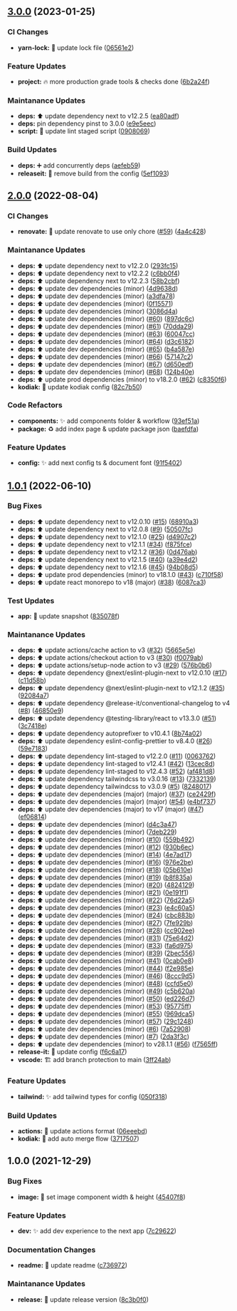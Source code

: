 

## [3.0.0](https://github.com/navin-moorthy/next-react-app/compare/2.0.0...3.0.0) (2023-01-25)


### CI Changes

* **yarn-lock:** 🔧 update lock file ([06561e2](https://github.com/navin-moorthy/next-react-app/commit/06561e2c9d3076192c2d55c845fdf1373e9a5192))


### Feature Updates

* **project:** 🔥 more production grade tools & checks done ([6b2a24f](https://github.com/navin-moorthy/next-react-app/commit/6b2a24f284ff7be8705ba0282922232ea080e45f))


### Maintanance Updates

* **deps:** ⬆️ update dependency next to v12.2.5 ([ea80adf](https://github.com/navin-moorthy/next-react-app/commit/ea80adf32bf62e49d42a3ef3be0e0c90a46b1b3d))
* **deps:** pin dependency pinst to 3.0.0 ([e9e5eec](https://github.com/navin-moorthy/next-react-app/commit/e9e5eecffcb5e1edcf6bf06e183326157c3476bb))
* **script:** 💄 update lint staged script ([0908069](https://github.com/navin-moorthy/next-react-app/commit/090806923efc17f948a08cbf0890a8493d66c924))


### Build Updates

* **deps:** ➕ add concurrently deps ([aefeb59](https://github.com/navin-moorthy/next-react-app/commit/aefeb59c8286e1b3b6f0cba52d940aafb660ac5d))
* **releaseit:** 👷 remove build from the config ([5ef1093](https://github.com/navin-moorthy/next-react-app/commit/5ef1093030d83cdb345d31fd1f0995367a53951b))

## [2.0.0](https://github.com/navin-moorthy/next-react-app/compare/1.0.1...2.0.0) (2022-08-04)


### CI Changes

* **renovate:** 👷 update renovate to use only chore ([#59](https://github.com/navin-moorthy/next-react-app/issues/59)) ([4a4c428](https://github.com/navin-moorthy/next-react-app/commit/4a4c428836d86369233baf1ca113434090e9e220))


### Maintanance Updates

* **deps:** ⬆️ update dependency next to v12.2.0 ([293fc15](https://github.com/navin-moorthy/next-react-app/commit/293fc15acc050f5b5c2081223f9f3c446a7f13e7))
* **deps:** ⬆️ update dependency next to v12.2.2 ([c6bb0f4](https://github.com/navin-moorthy/next-react-app/commit/c6bb0f4440fb2bd31f56e467fbafefa739cb94bf))
* **deps:** ⬆️ update dependency next to v12.2.3 ([58b2cbf](https://github.com/navin-moorthy/next-react-app/commit/58b2cbfdb57f0f6ffb3da50c03439c5bfac5c902))
* **deps:** ⬆️ update dev dependencies (minor) ([4d9638d](https://github.com/navin-moorthy/next-react-app/commit/4d9638da6b3d0def94b3e96f9259c323278503c9))
* **deps:** ⬆️ update dev dependencies (minor) ([a3dfa78](https://github.com/navin-moorthy/next-react-app/commit/a3dfa78300f6a7b34553312e1abf8e78c84bdbe3))
* **deps:** ⬆️ update dev dependencies (minor) ([0f15571](https://github.com/navin-moorthy/next-react-app/commit/0f15571c2447a88fba5d70545406909b802bf882))
* **deps:** ⬆️ update dev dependencies (minor) ([3086d4a](https://github.com/navin-moorthy/next-react-app/commit/3086d4a191d0ebc2a3731d111b68aaf6eeaacc91))
* **deps:** ⬆️ update dev dependencies (minor) ([#60](https://github.com/navin-moorthy/next-react-app/issues/60)) ([897dc6c](https://github.com/navin-moorthy/next-react-app/commit/897dc6cef41890a7e59b456daacde37c89946036))
* **deps:** ⬆️ update dev dependencies (minor) ([#61](https://github.com/navin-moorthy/next-react-app/issues/61)) ([70dda29](https://github.com/navin-moorthy/next-react-app/commit/70dda2940513490e25af1a3499648e6087a57c8e))
* **deps:** ⬆️ update dev dependencies (minor) ([#63](https://github.com/navin-moorthy/next-react-app/issues/63)) ([60047cc](https://github.com/navin-moorthy/next-react-app/commit/60047cc17067e54fb4cc28ae754cab831f945754))
* **deps:** ⬆️ update dev dependencies (minor) ([#64](https://github.com/navin-moorthy/next-react-app/issues/64)) ([d3c6182](https://github.com/navin-moorthy/next-react-app/commit/d3c61824c4455b0a6ca2980f94382a8fe5b4e944))
* **deps:** ⬆️ update dev dependencies (minor) ([#65](https://github.com/navin-moorthy/next-react-app/issues/65)) ([b4a587e](https://github.com/navin-moorthy/next-react-app/commit/b4a587ef4f67588fafa3720e419211c0f75c8fa9))
* **deps:** ⬆️ update dev dependencies (minor) ([#66](https://github.com/navin-moorthy/next-react-app/issues/66)) ([57147c2](https://github.com/navin-moorthy/next-react-app/commit/57147c2640fd4a0eaa8873a6fdd1a5fc673a5409))
* **deps:** ⬆️ update dev dependencies (minor) ([#67](https://github.com/navin-moorthy/next-react-app/issues/67)) ([d650edf](https://github.com/navin-moorthy/next-react-app/commit/d650edf5a30f7c0ee3ed2333edbff3490ccd8e61))
* **deps:** ⬆️ update dev dependencies (minor) ([#68](https://github.com/navin-moorthy/next-react-app/issues/68)) ([124b40e](https://github.com/navin-moorthy/next-react-app/commit/124b40e5d8c2c26efc0ebf2240b0383e4f389c99))
* **deps:** ⬆️ update prod dependencies (minor) to v18.2.0 ([#62](https://github.com/navin-moorthy/next-react-app/issues/62)) ([c8350f6](https://github.com/navin-moorthy/next-react-app/commit/c8350f6dc3c590d8f57e2101bd4f50267db5f0d7))
* **kodiak:** 🔧 update kodiak config ([82c7b50](https://github.com/navin-moorthy/next-react-app/commit/82c7b505edba1c911bef79490cfc63b7fe79786e))


### Code Refactors

* **components:** ✨ add components folder & workflow ([93ef51a](https://github.com/navin-moorthy/next-react-app/commit/93ef51a3abbf81335643189b6e13745b0c5b53e3))
* **package:** ♻️ add index page & update package json ([baefdfa](https://github.com/navin-moorthy/next-react-app/commit/baefdfa631b7c42c3c07fa3bcada82e2b2e85de9))


### Feature Updates

* **config:** ✨ add next config ts & document font ([91f5402](https://github.com/navin-moorthy/next-react-app/commit/91f5402062cbfa790f252f9bab07d82be7150dce))

## [1.0.1](https://github.com/navin-moorthy/next-react-app/compare/1.0.0...1.0.1) (2022-06-10)


### Bug Fixes

* **deps:** ⬆️ update dependency next to v12.0.10 ([#15](https://github.com/navin-moorthy/next-react-app/issues/15)) ([68910a3](https://github.com/navin-moorthy/next-react-app/commit/68910a384059c3b39bdc55584dc8b57de9be82a6))
* **deps:** ⬆️ update dependency next to v12.0.8 ([#9](https://github.com/navin-moorthy/next-react-app/issues/9)) ([50507fc](https://github.com/navin-moorthy/next-react-app/commit/50507fcb92c376fb67d396886c21128e897c9503))
* **deps:** ⬆️ update dependency next to v12.1.0 ([#25](https://github.com/navin-moorthy/next-react-app/issues/25)) ([d4907c2](https://github.com/navin-moorthy/next-react-app/commit/d4907c20ee78f9de3993857f4f66dd229976b768))
* **deps:** ⬆️ update dependency next to v12.1.1 ([#34](https://github.com/navin-moorthy/next-react-app/issues/34)) ([f875fce](https://github.com/navin-moorthy/next-react-app/commit/f875fce1c93a3c79f9443707f7bfba346ed999d2))
* **deps:** ⬆️ update dependency next to v12.1.2 ([#36](https://github.com/navin-moorthy/next-react-app/issues/36)) ([0d476ab](https://github.com/navin-moorthy/next-react-app/commit/0d476ab2fee10cfa57ba860e8199438705038335))
* **deps:** ⬆️ update dependency next to v12.1.5 ([#40](https://github.com/navin-moorthy/next-react-app/issues/40)) ([a39e4d2](https://github.com/navin-moorthy/next-react-app/commit/a39e4d27db1fd9350a34347db482b3d74b20f0db))
* **deps:** ⬆️ update dependency next to v12.1.6 ([#45](https://github.com/navin-moorthy/next-react-app/issues/45)) ([94b08d5](https://github.com/navin-moorthy/next-react-app/commit/94b08d58551e25e7cb48e8e9ebc993bf96c622a1))
* **deps:** ⬆️ update prod dependencies (minor) to v18.1.0 ([#43](https://github.com/navin-moorthy/next-react-app/issues/43)) ([c710f58](https://github.com/navin-moorthy/next-react-app/commit/c710f58ca69ecab0eaa35279585b9735b3bcf2b5))
* **deps:** ⬆️ update react monorepo to v18 (major) ([#38](https://github.com/navin-moorthy/next-react-app/issues/38)) ([6087ca3](https://github.com/navin-moorthy/next-react-app/commit/6087ca37af147dde2dfd32eda4809a1d5b7df850))


### Test Updates

* **app:** 📸 update snapshot ([835078f](https://github.com/navin-moorthy/next-react-app/commit/835078f2e44e1715a5f6e01a2410f7eb699fa020))


### Maintanance Updates

* **deps:** ⬆️ update actions/cache action to v3 ([#32](https://github.com/navin-moorthy/next-react-app/issues/32)) ([5665e5e](https://github.com/navin-moorthy/next-react-app/commit/5665e5e7b80c858cc19484143d52f7601a40618e))
* **deps:** ⬆️ update actions/checkout action to v3 ([#30](https://github.com/navin-moorthy/next-react-app/issues/30)) ([f0079ab](https://github.com/navin-moorthy/next-react-app/commit/f0079abb0c3bc160f1ca9e5d9a90781ba7f1e1e6))
* **deps:** ⬆️ update actions/setup-node action to v3 ([#29](https://github.com/navin-moorthy/next-react-app/issues/29)) ([576b0b6](https://github.com/navin-moorthy/next-react-app/commit/576b0b6ab11357f4d4f8305511f76203261dc5e4))
* **deps:** ⬆️ update dependency @next/eslint-plugin-next to v12.0.10 ([#17](https://github.com/navin-moorthy/next-react-app/issues/17)) ([c11d58b](https://github.com/navin-moorthy/next-react-app/commit/c11d58b2664c7523895cd180e01c5dae47dd9f12))
* **deps:** ⬆️ update dependency @next/eslint-plugin-next to v12.1.2 ([#35](https://github.com/navin-moorthy/next-react-app/issues/35)) ([92084a7](https://github.com/navin-moorthy/next-react-app/commit/92084a7116e0825976f4c5a9e34ed8bfeac466d1))
* **deps:** ⬆️ update dependency @release-it/conventional-changelog to v4 ([#8](https://github.com/navin-moorthy/next-react-app/issues/8)) ([46850e9](https://github.com/navin-moorthy/next-react-app/commit/46850e9f9a071dd741624635bf73001aa3677249))
* **deps:** ⬆️ update dependency @testing-library/react to v13.3.0 ([#51](https://github.com/navin-moorthy/next-react-app/issues/51)) ([3c7418e](https://github.com/navin-moorthy/next-react-app/commit/3c7418e20073d0d8ccf5e73bf0135b812cedc290))
* **deps:** ⬆️ update dependency autoprefixer to v10.4.1 ([8b74a02](https://github.com/navin-moorthy/next-react-app/commit/8b74a0265ba09a695e0f9757760d46d0b173772b))
* **deps:** ⬆️ update dependency eslint-config-prettier to v8.4.0 ([#26](https://github.com/navin-moorthy/next-react-app/issues/26)) ([59e7183](https://github.com/navin-moorthy/next-react-app/commit/59e71837e4909db08fbc72820bef3feabcf123ef))
* **deps:** ⬆️ update dependency lint-staged to v12.2.0 ([#11](https://github.com/navin-moorthy/next-react-app/issues/11)) ([0063762](https://github.com/navin-moorthy/next-react-app/commit/0063762f29349ed7de0620634614d6a7a7c4a320))
* **deps:** ⬆️ update dependency lint-staged to v12.4.1 ([#42](https://github.com/navin-moorthy/next-react-app/issues/42)) ([13cec8d](https://github.com/navin-moorthy/next-react-app/commit/13cec8dea7b35fcc1bca0f7cc7f7e3fc4d3f65fa))
* **deps:** ⬆️ update dependency lint-staged to v12.4.3 ([#52](https://github.com/navin-moorthy/next-react-app/issues/52)) ([af481d8](https://github.com/navin-moorthy/next-react-app/commit/af481d8b9623e14f937bc162169f66dfa4fd7b9e))
* **deps:** ⬆️ update dependency tailwindcss to v3.0.16 ([#13](https://github.com/navin-moorthy/next-react-app/issues/13)) ([7332139](https://github.com/navin-moorthy/next-react-app/commit/73321396e24545d7a0218234ec78435285ad4d6b))
* **deps:** ⬆️ update dependency tailwindcss to v3.0.9 ([#5](https://github.com/navin-moorthy/next-react-app/issues/5)) ([8248017](https://github.com/navin-moorthy/next-react-app/commit/824801751ca2489bbc47c43f2fa2a55ba0328714))
* **deps:** ⬆️ update dev dependencies (major) (major) ([#37](https://github.com/navin-moorthy/next-react-app/issues/37)) ([ce2429f](https://github.com/navin-moorthy/next-react-app/commit/ce2429f489e283e0d457503c9e16140d64af1687))
* **deps:** ⬆️ update dev dependencies (major) (major) ([#54](https://github.com/navin-moorthy/next-react-app/issues/54)) ([e4bf737](https://github.com/navin-moorthy/next-react-app/commit/e4bf737edfa39bc6e2934fa8dcca4d4fe4544b86))
* **deps:** ⬆️ update dev dependencies (major) to v17 (major) ([#47](https://github.com/navin-moorthy/next-react-app/issues/47)) ([ef06814](https://github.com/navin-moorthy/next-react-app/commit/ef06814a33a545378cd1494866e666e4b4804a56))
* **deps:** ⬆️ update dev dependencies (minor) ([d4c3a47](https://github.com/navin-moorthy/next-react-app/commit/d4c3a473aa71b504b66d3bdbeaafbc6db91a1117))
* **deps:** ⬆️ update dev dependencies (minor) ([7deb229](https://github.com/navin-moorthy/next-react-app/commit/7deb22940f0976027448e7d23b12004c14e035ba))
* **deps:** ⬆️ update dev dependencies (minor) ([#10](https://github.com/navin-moorthy/next-react-app/issues/10)) ([559b492](https://github.com/navin-moorthy/next-react-app/commit/559b492d7c02a2d25202da797bfe41c0a0431e0b))
* **deps:** ⬆️ update dev dependencies (minor) ([#12](https://github.com/navin-moorthy/next-react-app/issues/12)) ([930b6ec](https://github.com/navin-moorthy/next-react-app/commit/930b6ecdf8b7512a23a8a10e30f63d094b6d35b5))
* **deps:** ⬆️ update dev dependencies (minor) ([#14](https://github.com/navin-moorthy/next-react-app/issues/14)) ([4e7ad17](https://github.com/navin-moorthy/next-react-app/commit/4e7ad17fc2caa14c3619f4caed0fba764319c702))
* **deps:** ⬆️ update dev dependencies (minor) ([#16](https://github.com/navin-moorthy/next-react-app/issues/16)) ([976e2be](https://github.com/navin-moorthy/next-react-app/commit/976e2be8a634d1088d2499e68e51111341c71160))
* **deps:** ⬆️ update dev dependencies (minor) ([#18](https://github.com/navin-moorthy/next-react-app/issues/18)) ([05b610e](https://github.com/navin-moorthy/next-react-app/commit/05b610eaba5d9ecb6c7482ac08c4b9b0bbc724e2))
* **deps:** ⬆️ update dev dependencies (minor) ([#19](https://github.com/navin-moorthy/next-react-app/issues/19)) ([b8f835a](https://github.com/navin-moorthy/next-react-app/commit/b8f835aa1311342aff05b610dfe5b51b28f7edc7))
* **deps:** ⬆️ update dev dependencies (minor) ([#20](https://github.com/navin-moorthy/next-react-app/issues/20)) ([4824129](https://github.com/navin-moorthy/next-react-app/commit/48241298d5ef9ad3c6d9e0654bcd2e734caaf5b0))
* **deps:** ⬆️ update dev dependencies (minor) ([#21](https://github.com/navin-moorthy/next-react-app/issues/21)) ([0e191f1](https://github.com/navin-moorthy/next-react-app/commit/0e191f121e1f2ab687112b324e82882fff8ccc61))
* **deps:** ⬆️ update dev dependencies (minor) ([#22](https://github.com/navin-moorthy/next-react-app/issues/22)) ([76d22a5](https://github.com/navin-moorthy/next-react-app/commit/76d22a57a924dfcca9ee819f2814ec343aa84993))
* **deps:** ⬆️ update dev dependencies (minor) ([#23](https://github.com/navin-moorthy/next-react-app/issues/23)) ([e4c60a5](https://github.com/navin-moorthy/next-react-app/commit/e4c60a5d045af5a0d130dca868acfe7b22a618e8))
* **deps:** ⬆️ update dev dependencies (minor) ([#24](https://github.com/navin-moorthy/next-react-app/issues/24)) ([cbc883b](https://github.com/navin-moorthy/next-react-app/commit/cbc883b701ba75f53874b3c2a6ea91501d423a76))
* **deps:** ⬆️ update dev dependencies (minor) ([#27](https://github.com/navin-moorthy/next-react-app/issues/27)) ([7fe929b](https://github.com/navin-moorthy/next-react-app/commit/7fe929b655f9a6bbf4d2161dffe2ddb93c580587))
* **deps:** ⬆️ update dev dependencies (minor) ([#28](https://github.com/navin-moorthy/next-react-app/issues/28)) ([cc902ee](https://github.com/navin-moorthy/next-react-app/commit/cc902ee48c77323eb33cca264a9608052f5dcefc))
* **deps:** ⬆️ update dev dependencies (minor) ([#31](https://github.com/navin-moorthy/next-react-app/issues/31)) ([75e64d2](https://github.com/navin-moorthy/next-react-app/commit/75e64d2b1d1521d67649760a94810a852b906bac))
* **deps:** ⬆️ update dev dependencies (minor) ([#33](https://github.com/navin-moorthy/next-react-app/issues/33)) ([fa6d975](https://github.com/navin-moorthy/next-react-app/commit/fa6d975a2958c02c2e32174226e9fa9533caebad))
* **deps:** ⬆️ update dev dependencies (minor) ([#39](https://github.com/navin-moorthy/next-react-app/issues/39)) ([2bec556](https://github.com/navin-moorthy/next-react-app/commit/2bec556ad31869c09649c5f79b187aaf781c3fbf))
* **deps:** ⬆️ update dev dependencies (minor) ([#41](https://github.com/navin-moorthy/next-react-app/issues/41)) ([0cab0e8](https://github.com/navin-moorthy/next-react-app/commit/0cab0e879390efb5830ce77f42b2b909746ac43d))
* **deps:** ⬆️ update dev dependencies (minor) ([#44](https://github.com/navin-moorthy/next-react-app/issues/44)) ([f2e985e](https://github.com/navin-moorthy/next-react-app/commit/f2e985e023cfff0533bbe14e5780cd9335d367cc))
* **deps:** ⬆️ update dev dependencies (minor) ([#46](https://github.com/navin-moorthy/next-react-app/issues/46)) ([8ccc9d5](https://github.com/navin-moorthy/next-react-app/commit/8ccc9d5adf7f2b1f46c9e4e49a85f3fc8b73af19))
* **deps:** ⬆️ update dev dependencies (minor) ([#48](https://github.com/navin-moorthy/next-react-app/issues/48)) ([ccfd5e0](https://github.com/navin-moorthy/next-react-app/commit/ccfd5e07af121c9c9648b534a21ba8a7c07886c8))
* **deps:** ⬆️ update dev dependencies (minor) ([#49](https://github.com/navin-moorthy/next-react-app/issues/49)) ([c5b620a](https://github.com/navin-moorthy/next-react-app/commit/c5b620a3a3fc30420fc5813ce494409a8fd0be31))
* **deps:** ⬆️ update dev dependencies (minor) ([#50](https://github.com/navin-moorthy/next-react-app/issues/50)) ([ed226d7](https://github.com/navin-moorthy/next-react-app/commit/ed226d7562acbea8a0813913a613eeb6c856e5f6))
* **deps:** ⬆️ update dev dependencies (minor) ([#53](https://github.com/navin-moorthy/next-react-app/issues/53)) ([95775ff](https://github.com/navin-moorthy/next-react-app/commit/95775ff2cccd30da0a2a79c0f5cf60861e79cd57))
* **deps:** ⬆️ update dev dependencies (minor) ([#55](https://github.com/navin-moorthy/next-react-app/issues/55)) ([969dca5](https://github.com/navin-moorthy/next-react-app/commit/969dca5d0770920f8a6ae972ae0142b01419eb3e))
* **deps:** ⬆️ update dev dependencies (minor) ([#57](https://github.com/navin-moorthy/next-react-app/issues/57)) ([29c1248](https://github.com/navin-moorthy/next-react-app/commit/29c12480c3078e6ae67281e12ee1307b9add4d72))
* **deps:** ⬆️ update dev dependencies (minor) ([#6](https://github.com/navin-moorthy/next-react-app/issues/6)) ([7a52908](https://github.com/navin-moorthy/next-react-app/commit/7a529087503b14f839896d29c7f30156cbcba44a))
* **deps:** ⬆️ update dev dependencies (minor) ([#7](https://github.com/navin-moorthy/next-react-app/issues/7)) ([2da3f3c](https://github.com/navin-moorthy/next-react-app/commit/2da3f3c8a97bcdfeb0a2ed9cafc2aa32605abe35))
* **deps:** ⬆️ update dev dependencies (minor) to v28.1.1 ([#56](https://github.com/navin-moorthy/next-react-app/issues/56)) ([f7565ff](https://github.com/navin-moorthy/next-react-app/commit/f7565ffdf24094c19f906ca2230078b3e0479654))
* **release-it:** 🔖 update config ([f6c6a17](https://github.com/navin-moorthy/next-react-app/commit/f6c6a17e2817581869ef9f40e781442a00e78b1a))
* **vscode:** 🏗️ add branch protection to main ([3ff24ab](https://github.com/navin-moorthy/next-react-app/commit/3ff24ab58c30710fb71cea9afba044823d856bc1))


### Feature Updates

* **tailwind:** ✨ add tailwind types for config ([050f318](https://github.com/navin-moorthy/next-react-app/commit/050f318299304e3bb5d3a5a789a286b4cb593991))


### Build Updates

* **actions:** 👷 update actions format ([06eeebd](https://github.com/navin-moorthy/next-react-app/commit/06eeebd22bfa2b2da74b1d7e48340a8f0e67ce99))
* **kodiak:** 👷 add auto merge flow ([3717507](https://github.com/navin-moorthy/next-react-app/commit/3717507d95a8a80de2cff0d26f0105d2d75eb71f))

## 1.0.0 (2021-12-29)


### Bug Fixes

* **image:** 🐛 set image component width & height ([45407f8](https://github.com/navin-moorthy/next-react-app/commit/45407f876cbb895a34fe17a145706269a65518c5))


### Feature Updates

* **dev:** ✨  add dev experience to the next app ([7c29622](https://github.com/navin-moorthy/next-react-app/commit/7c29622565309292ae1945bc1b04de867c852295))


### Documentation Changes

* **readme:** 📝 update readme ([c736972](https://github.com/navin-moorthy/next-react-app/commit/c7369723d759fa1dcf173c75fd8a74b95a63f2df))


### Maintanance Updates

* **release:** 🔖 update release version ([8c3b0f0](https://github.com/navin-moorthy/next-react-app/commit/8c3b0f00c2dee503e8148255fe9ffb2df87ccd6d))
